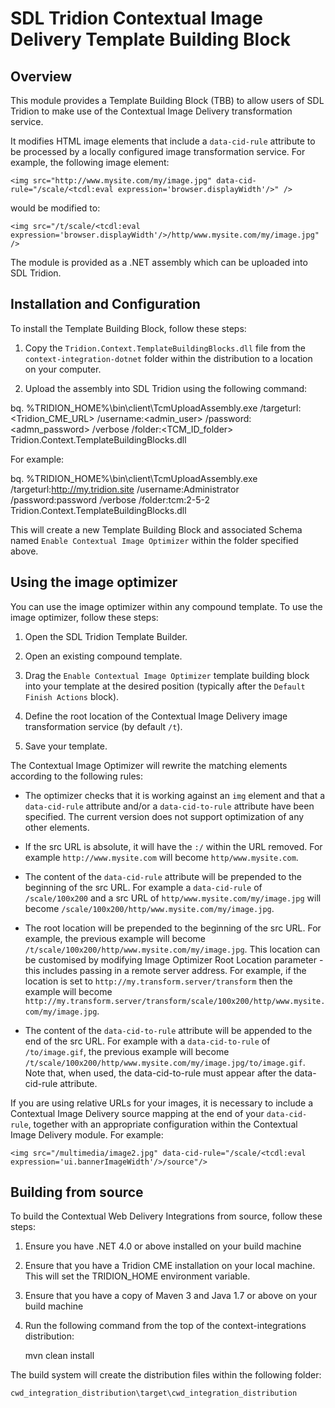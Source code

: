 ﻿SDL Tridion Contextual Image Delivery Template Building Block
=============================================================


## Overview

This module provides a Template Building Block (TBB) to allow users of SDL Tridion to make use of the Contextual Image
Delivery transformation service.

It modifies HTML image elements that include a `data-cid-rule` attribute to be processed by a locally configured image
transformation service. For example, the following image element:

    <img src="http://www.mysite.com/my/image.jpg" data-cid-rule="/scale/<tcdl:eval expression='browser.displayWidth'/>" />

would be modified to:

    <img src="/t/scale/<tcdl:eval expression='browser.displayWidth'/>/http/www.mysite.com/my/image.jpg" />

The module is provided as a .NET assembly which can be uploaded into SDL Tridion.


## Installation and Configuration

To install the Template Building Block, follow these steps:

1.  Copy the `Tridion.Context.TemplateBuildingBlocks.dll` file from the `context-integration-dotnet` folder within
the distribution to a location on your computer.

2.  Upload the assembly into SDL Tridion using the following command:

bq. %TRIDION_HOME%\bin\client\TcmUploadAssembly.exe /targeturl:<Tridion_CME_URL> /username:<admin_user>
    /password:<admn_password> /verbose /folder:<TCM_ID_folder> Tridion.Context.TemplateBuildingBlocks.dll

For example:

bq.  %TRIDION_HOME%\bin\client\TcmUploadAssembly.exe /targeturl:http://my.tridion.site /username:Administrator
    /password:password /verbose /folder:tcm:2-5-2 Tridion.Context.TemplateBuildingBlocks.dll

This will create a new Template Building Block and associated Schema named `Enable Contextual Image Optimizer` within
the folder specified above.


## Using the image optimizer

You can use the image optimizer within any compound template. To use the image optimizer, follow these steps:

1.  Open the SDL Tridion Template Builder.

2.  Open an existing compound template.

3.  Drag the `Enable Contextual Image Optimizer` template building block into your template at the desired position
(typically after the `Default Finish Actions` block).

4.  Define the root location of the Contextual Image Delivery image transformation service (by default `/t`).

5.  Save your template.

The Contextual Image Optimizer will rewrite the matching elements according to the following rules:

*   The optimizer checks that it is working against an `img` element and that a `data-cid-rule` attribute and/or a
`data-cid-to-rule` attribute have been specified. The current version does not support optimization of any other
elements.

*   If the src URL is absolute, it will have the `:/` within the URL removed. For example `http://www.mysite.com` will
become `http/www.mysite.com`.

*   The content of the `data-cid-rule` attribute will be prepended to the beginning of the src URL. For example a
`data-cid-rule` of `/scale/100x200` and a src URL of `http/www.mysite.com/my/image.jpg` will become
`/scale/100x200/http/www.mysite.com/my/image.jpg`.

*   The root location will be prepended to the beginning of the src URL. For example, the previous
example will become `/t/scale/100x200/http/www.mysite.com/my/image.jpg`. This location can be customised by modifying
Image Optimizer Root Location parameter - this includes passing in a remote server address. For example, if the location
is set to `http://my.transform.server/transform` then the example will become
`http://my.transform.server/transform/scale/100x200/http/www.mysite.com/my/image.jpg`.

*   The content of the `data-cid-to-rule` attribute will be appended to the end of the src URL. For example with a
`data-cid-to-rule` of `/to/image.gif`, the previous example will become
`/t/scale/100x200/http/www.mysite.com/my/image.jpg/to/image.gif`. Note that, when used, the data-cid-to-rule must appear
after the data-cid-rule attribute.

If you are using relative URLs for your images, it is necessary to include a Contextual Image Delivery source mapping
at the end of your `data-cid-rule`, together with an appropriate configuration within the Contextual Image Delivery
module. For example:

    <img src="/multimedia/image2.jpg" data-cid-rule="/scale/<tcdl:eval expression='ui.bannerImageWidth'/>/source"/>


## Building from source

To build the Contextual Web Delivery Integrations from source, follow these steps:

1.  Ensure you have .NET 4.0 or above installed on your build machine
2.  Ensure that you have a Tridion CME installation on your local machine. This will set the TRIDION_HOME environment
variable.
3.  Ensure that you have a copy of Maven 3 and Java 1.7 or above on your build machine
4.  Run the following command from the top of the context-integrations distribution:

    mvn clean install

The build system will create the distribution files within the following folder:

    cwd_integration_distribution\target\cwd_integration_distribution



